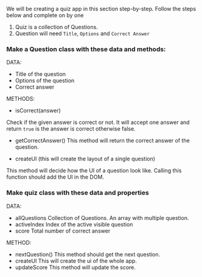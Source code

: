We will be creating a quiz app in this section step-by-step. Follow the steps below and complete on by one

1. Quiz is a collection of Questions.
2. Question will need `Title`, `Options` and `Correct Answer`

### Make a Question class with these data and methods:

DATA:

- Title of the question
- Options of the question
- Correct answer

METHODS:

- isCorrect(answer)

Check if the given answer is correct or not. It will accept one answer and return `true` is the answer is correct otherwise false.

- getCorrectAnswer()
  This method will return the correct answer of the question.

- createUI (this will create the layout of a single question)


This method will decide how the UI of a question look like. Calling this function should add the UI in the DOM.

### Make quiz class with these data and properties

DATA:

- allQuestions
  Collection of Questions. An array with multiple question.
- activeIndex
  Index of the active visible question
- score
  Total number of correct answer

METHOD:

- nextQuestion()
  This method should get the next question.
- createUI
  This will create the ui of the whole app.
- updateScore
  This method will update the score.
